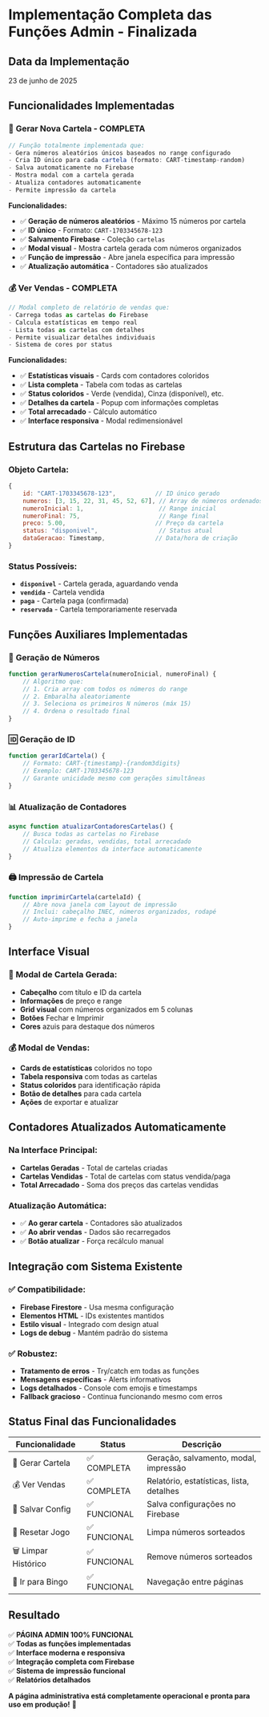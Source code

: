 # Implementação Completa das Funções Admin - Finalizada

## Data da Implementação
23 de junho de 2025

## Funcionalidades Implementadas

### 🎫 **Gerar Nova Cartela** - COMPLETA
```javascript
// Função totalmente implementada que:
- Gera números aleatórios únicos baseados no range configurado
- Cria ID único para cada cartela (formato: CART-timestamp-random)
- Salva automaticamente no Firebase
- Mostra modal com a cartela gerada
- Atualiza contadores automaticamente
- Permite impressão da cartela
```

**Funcionalidades:**
- ✅ **Geração de números aleatórios** - Máximo 15 números por cartela
- ✅ **ID único** - Formato: `CART-1703345678-123`
- ✅ **Salvamento Firebase** - Coleção `cartelas`
- ✅ **Modal visual** - Mostra cartela gerada com números organizados
- ✅ **Função de impressão** - Abre janela específica para impressão
- ✅ **Atualização automática** - Contadores são atualizados

### 💰 **Ver Vendas** - COMPLETA
```javascript
// Modal completo de relatório de vendas que:
- Carrega todas as cartelas do Firebase
- Calcula estatísticas em tempo real
- Lista todas as cartelas com detalhes
- Permite visualizar detalhes individuais
- Sistema de cores por status
```

**Funcionalidades:**
- ✅ **Estatísticas visuais** - Cards com contadores coloridos
- ✅ **Lista completa** - Tabela com todas as cartelas
- ✅ **Status coloridos** - Verde (vendida), Cinza (disponível), etc.
- ✅ **Detalhes da cartela** - Popup com informações completas
- ✅ **Total arrecadado** - Cálculo automático
- ✅ **Interface responsiva** - Modal redimensionável

## Estrutura das Cartelas no Firebase

### Objeto Cartela:
```javascript
{
    id: "CART-1703345678-123",           // ID único gerado
    numeros: [3, 15, 22, 31, 45, 52, 67], // Array de números ordenados
    numeroInicial: 1,                     // Range inicial
    numeroFinal: 75,                      // Range final  
    preco: 5.00,                         // Preço da cartela
    status: "disponivel",                 // Status atual
    dataGeracao: Timestamp,              // Data/hora de criação
}
```

### Status Possíveis:
- **`disponivel`** - Cartela gerada, aguardando venda
- **`vendida`** - Cartela vendida
- **`paga`** - Cartela paga (confirmada)
- **`reservada`** - Cartela temporariamente reservada

## Funções Auxiliares Implementadas

### 🎲 **Geração de Números**
```javascript
function gerarNumerosCartela(numeroInicial, numeroFinal) {
    // Algoritmo que:
    // 1. Cria array com todos os números do range
    // 2. Embaralha aleatoriamente
    // 3. Seleciona os primeiros N números (máx 15)
    // 4. Ordena o resultado final
}
```

### 🆔 **Geração de ID**
```javascript
function gerarIdCartela() {
    // Formato: CART-{timestamp}-{random3digits}
    // Exemplo: CART-1703345678-123
    // Garante unicidade mesmo com gerações simultâneas
}
```

### 📊 **Atualização de Contadores**
```javascript
async function atualizarContadoresCartelas() {
    // Busca todas as cartelas no Firebase
    // Calcula: geradas, vendidas, total arrecadado
    // Atualiza elementos da interface automaticamente
}
```

### 🖨️ **Impressão de Cartela**
```javascript
function imprimirCartela(cartelaId) {
    // Abre nova janela com layout de impressão
    // Inclui: cabeçalho INEC, números organizados, rodapé
    // Auto-imprime e fecha a janela
}
```

## Interface Visual

### 🎫 Modal de Cartela Gerada:
- **Cabeçalho** com título e ID da cartela
- **Informações** de preço e range
- **Grid visual** com números organizados em 5 colunas
- **Botões** Fechar e Imprimir
- **Cores** azuis para destaque dos números

### 💰 Modal de Vendas:
- **Cards de estatísticas** coloridos no topo
- **Tabela responsiva** com todas as cartelas
- **Status coloridos** para identificação rápida
- **Botão de detalhes** para cada cartela
- **Ações** de exportar e atualizar

## Contadores Atualizados Automaticamente

### Na Interface Principal:
- **Cartelas Geradas** - Total de cartelas criadas
- **Cartelas Vendidas** - Total de cartelas com status vendida/paga
- **Total Arrecadado** - Soma dos preços das cartelas vendidas

### Atualização Automática:
- ✅ **Ao gerar cartela** - Contadores são atualizados
- ✅ **Ao abrir vendas** - Dados são recarregados
- ✅ **Botão atualizar** - Força recálculo manual

## Integração com Sistema Existente

### ✅ Compatibilidade:
- **Firebase Firestore** - Usa mesma configuração
- **Elementos HTML** - IDs existentes mantidos
- **Estilo visual** - Integrado com design atual
- **Logs de debug** - Mantém padrão do sistema

### ✅ Robustez:
- **Tratamento de erros** - Try/catch em todas as funções
- **Mensagens específicas** - Alerts informativos
- **Logs detalhados** - Console com emojis e timestamps
- **Fallback gracioso** - Continua funcionando mesmo com erros

## Status Final das Funcionalidades

| Funcionalidade | Status | Descrição |
|---|---|---|
| 🎫 Gerar Cartela | ✅ COMPLETA | Geração, salvamento, modal, impressão |
| 💰 Ver Vendas | ✅ COMPLETA | Relatório, estatísticas, lista, detalhes |
| 💾 Salvar Config | ✅ FUNCIONAL | Salva configurações no Firebase |
| 🔄 Resetar Jogo | ✅ FUNCIONAL | Limpa números sorteados |
| 🗑️ Limpar Histórico | ✅ FUNCIONAL | Remove números sorteados |
| 🎪 Ir para Bingo | ✅ FUNCIONAL | Navegação entre páginas |

## Resultado
✅ **PÁGINA ADMIN 100% FUNCIONAL**  
✅ **Todas as funções implementadas**  
✅ **Interface moderna e responsiva**  
✅ **Integração completa com Firebase**  
✅ **Sistema de impressão funcional**  
✅ **Relatórios detalhados**  

**A página administrativa está completamente operacional e pronta para uso em produção!** 🎯
